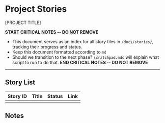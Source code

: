 # Project Stories

[PROJECT TITLE]

**START CRITICAL NOTES -- DO NOT REMOVE**
- This document serves as an index for all story files in `/docs/stories/`, tracking their progress and status.
- Keep this document formatted according to `md`
- Should we transition to the next phase? `scratchpad.mdc` will explain what script to run to do that.
**END CRITICAL NOTES -- DO NOT REMOVE**

---

## Story List
| Story ID | Title                | Status    | Link                       |
|----------|----------------------|-----------|----------------------------|
|          |                      |           |                            |

## Notes